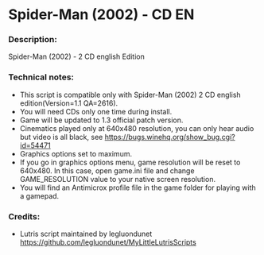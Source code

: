 # Spider-Man (2002) - CD EN
### Description:
Spider-Man (2002) - 2 CD english Edition
### Technical notes:
- This script is compatible only with Spider-Man (2002) 2 CD english  edition(Version=1.1 QA=2616).
- You will need CDs only one time during install.
- Game will be updated to 1.3 official patch version.
- Cinematics played only at 640x480 resolution, you can only hear audio but video is all black, see https://bugs.winehq.org/show_bug.cgi?id=54471
- Graphics options set to maximum.
- If you go in graphics options menu, game resolution will be reset to 640x480. In this case, open game.ini file and change GAME_RESOLUTION value to your native screen resolution.
- You will find an Antimicrox profile file in the game folder for playing with a gamepad.
### Credits:
- Lutris script maintained by legluondunet https://github.com/legluondunet/MyLittleLutrisScripts
